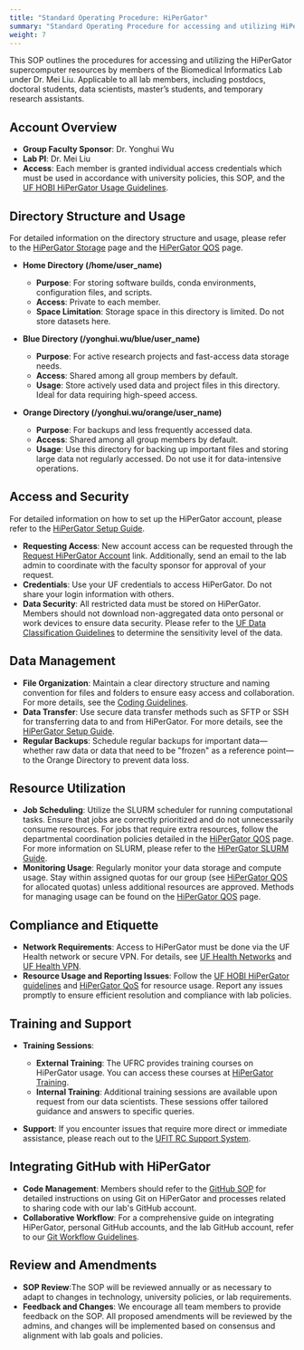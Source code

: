 ```yaml
---
title: "Standard Operating Procedure: HiPerGator"
summary: "Standard Operating Procedure for accessing and utilizing HiPerGator in the Biomedical Informatics Lab under Dr. Mei Liu."
weight: 7
---
```



This SOP outlines the procedures for accessing and utilizing the HiPerGator supercomputer resources by members of the Biomedical Informatics Lab under Dr. Mei Liu.
Applicable to all lab members, including postdocs, doctoral students, data scientists, master’s students, and temporary research assistants.

## Account Overview
- **Group Faculty Sponsor**: Dr. Yonghui Wu
- **Lab PI**: Dr. Mei Liu
- **Access**: Each member is granted individual access credentials which must be used in accordance with university policies, this SOP, and the [UF HOBI HiPerGator Usage Guidelines](https://github.com/uf-hobi-informatics-lab/hipergator_use_guideline/).

## Directory Structure and Usage

For detailed information on the directory structure and usage, please refer to the [HiPerGator Storage](/docs/research/hipergator/hipergator_storage/)  page and the [HiPerGator QOS](/docs/research/hipergator/hipergator_qos/)  page.

- **Home Directory (/home/user_name)**
  - **Purpose**: For storing software builds, conda environments, configuration files, and scripts.
  - **Access**: Private to each member.
  - **Space Limitation**: Storage space in this directory is limited. Do not store datasets here.

- **Blue Directory (/yonghui.wu/blue/user_name)**
  - **Purpose**: For active research projects and fast-access data storage needs.
  - **Access**: Shared among all group members by default.
  - **Usage**: Store actively used data and project files in this directory. Ideal for data requiring high-speed access.

- **Orange Directory (/yonghui.wu/orange/user_name)**
  - **Purpose**: For backups and less frequently accessed data.
  - **Access**: Shared among all group members by default.
  - **Usage**: Use this directory for backing up important files and storing large data not regularly accessed. Do not use it for data-intensive operations.


## Access and Security
For detailed information on how to set up the HiPerGator account, please refer to the [HiPerGator Setup Guide](/docs/research/hipergator/hipergator_gettingstarted/).

- **Requesting Access**: New account access can be requested through the [Request HiPerGator Account](https://www.rc.ufl.edu/access/account-request/) link. Additionally, send an email to the lab admin to coordinate with the faculty sponsor for approval of your request.
- **Credentials**: Use your UF credentials to access HiPerGator. Do not share your login information with others.
- **Data Security**: All restricted data must be stored on HiPerGator. Members should not download non-aggregated data onto personal or work devices to ensure data security. Please refer to the [UF Data Classification Guidelines](https://policy.ufl.edu/policy/data-classification-policy/) to determine the sensitivity level of the data.

## Data Management

- **File Organization**: Maintain a clear directory structure and naming convention for files and folders to ensure easy access and collaboration. For more details, see the [Coding Guidelines](/docs/research/git_github/coding_guidelines/).
- **Data Transfer**: Use secure data transfer methods such as SFTP or SSH for transferring data to and from HiPerGator. For more details, see the [HiPerGator Setup Guide](/docs/research/hipergator/hipergator_gettingstarted/).
- **Regular Backups**: Schedule regular backups for important data—whether raw data or data that need to be "frozen" as a reference point—to the Orange Directory to prevent data loss.

## Resource Utilization
- **Job Scheduling**: Utilize the SLURM scheduler for running computational tasks. Ensure that jobs are correctly prioritized and do not unnecessarily consume resources. For jobs that require extra resources, follow the departmental coordination policies detailed in the [HiPerGator QOS](/docs/research/hipergator/hipergator_qos/) page. For more information on SLURM, please refer to the [HiPerGator SLURM Guide](/docs/research/hipergator/hipergator_scheduler/).
- **Monitoring Usage**: Regularly monitor your data storage and compute usage. Stay within assigned quotas for our group (see [HiPerGator QOS](/docs/research/hipergator/hipergator_qos/) for allocated quotas) unless additional resources are approved. Methods for managing usage can be found on the [HiPerGator QOS](/docs/research/hipergator/hipergator_qos/) page.

## Compliance and Etiquette
- **Network Requirements**: Access to HiPerGator must be done via the UF Health network or secure VPN. For details, see [UF Health Networks](/docs/research/wifi_network/) and [UF Health VPN](/docs/research/vpn/).
- **Resource Usage and Reporting Issues**: Follow the [UF HOBI HiPerGator guidelines](https://github.com/uf-hobi-informatics-lab/hipergator_use_guideline/) and [HiPerGator QoS](/docs/research/hipergator/hipergator_qos/) for resource usage. Report any issues promptly to ensure efficient resolution and compliance with lab policies.
  
## Training and Support
- **Training Sessions**:
  - **External Training**: The UFRC provides training courses on HiPerGator usage. You can access these courses at [HiPerGator Training](https://www.coursera.org/groups/hipergator-account-training-ywszh/invitation).
  - **Internal Training**: Additional training sessions are available upon request from our data scientists. These sessions offer tailored guidance and answers to specific queries.

- **Support**: If you encounter issues that require more direct or immediate assistance, please reach out to the [UFIT RC Support System](https://www.rc.ufl.edu/get-support/).


## Integrating GitHub with HiPerGator
- **Code Management**: Members should refer to the [GitHub SOP](/docs/research/git_github/sop_github/) for detailed instructions on using Git on HiPerGator and processes related to sharing code with our lab's GitHub account.
- **Collaborative Workflow**: For a comprehensive guide on integrating HiPerGator, personal GitHub accounts, and the lab GitHub account, refer to our [Git Workflow Guidelines](/docs/research/git_github/git_workflow/).
  
## Review and Amendments
- **SOP Review**:The SOP will be reviewed annually or as necessary to adapt to changes in technology, university policies, or lab requirements.
- **Feedback and Changes**: We encourage all team members to provide feedback on the SOP. All proposed amendments will be reviewed by the admins, and changes will be implemented based on consensus and alignment with lab goals and policies.
